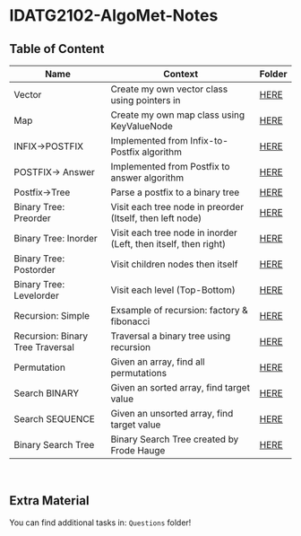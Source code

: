 # IDATG2102-AlgoMet-Notes


## Table of Content


| **Name**         | **Context**                                   | **Folder** |
|------------------|-----------------------------------------------|------------|
| Vector           | Create my own vector class using pointers in  |[HERE](https://github.com/KjetilIN/IDATG2102-AlgoMet-Notes/tree/main/Vector)|
| Map              | Create my own map class using KeyValueNode    |[HERE](https://github.com/KjetilIN/IDATG2102-AlgoMet-Notes/tree/main/Map)|
| INFIX->POSTFIX   | Implemented from Infix-to-Postfix algorithm   |[HERE](https://github.com/KjetilIN/IDATG2102-AlgoMet-Notes/tree/main/Infix-Postfix/InfixToPostFix)|
| POSTFIX-> Answer | Implemented from Postfix to answer algorithm  |[HERE](https://github.com/KjetilIN/IDATG2102-AlgoMet-Notes/tree/main/Infix-Postfix/PostFixToAnswer)|
| Postfix->Tree    | Parse a postfix to a binary tree    |[HERE](https://github.com/KjetilIN/IDATG2102-AlgoMet-Notes/tree/main/Tree/PostFixToTree)|
| Binary Tree: Preorder   | Visit each tree node in preorder (Itself, then left node) |[HERE](https://github.com/KjetilIN/IDATG2102-AlgoMet-Notes/tree/main/Tree/Traversal)|
| Binary Tree: Inorder    | Visit each tree node in inorder (Left, then itself, then right) |[HERE](https://github.com/KjetilIN/IDATG2102-AlgoMet-Notes/tree/main/Tree/Traversal)|
| Binary Tree: Postorder              | Visit children nodes then itself  |[HERE](https://github.com/KjetilIN/IDATG2102-AlgoMet-Notes/tree/main/Tree/Traversal)|
| Binary Tree: Levelorder         | Visit each level (Top-Bottom)  |[HERE](https://github.com/KjetilIN/IDATG2102-AlgoMet-Notes/tree/main/Tree/Traversal)|
| Recursion: Simple          | Exsample of recursion: factory & fibonacci  |[HERE](https://github.com/KjetilIN/IDATG2102-AlgoMet-Notes/tree/main/Recursion/Simple)|
| Recursion: Binary Tree Traversal         | Traversal a binary tree using recursion  |[HERE](https://github.com/KjetilIN/IDATG2102-AlgoMet-Notes/tree/main/Recursion/Traversal-Binary-Tree)|
| Permutation           | Given an array, find all permutations  |[HERE](https://github.com/KjetilIN/IDATG2102-AlgoMet-Notes/tree/main/Permutation)|
| Search BINARY           | Given an sorted array, find target value  |[HERE](https://github.com/KjetilIN/IDATG2102-AlgoMet-Notes/tree/main/Search)|
| Search SEQUENCE         | Given an unsorted array, find target value  |[HERE](https://github.com/KjetilIN/IDATG2102-AlgoMet-Notes/tree/main/Search)|
| Binary Search Tree      | Binary Search Tree created by Frode Hauge  |[HERE](https://github.com/KjetilIN/IDATG2102-AlgoMet-Notes/tree/main/BinarySearchTree)|


<br>

## Extra Material

You can find additional tasks in: ```Questions``` folder!
